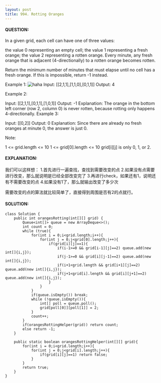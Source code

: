 ```yaml
---
layout: post
title: 994. Rotting Oranges
---
```

#### QUESTION:
In a given grid, each cell can have one of three values:

the value 0 representing an empty cell;
the value 1 representing a fresh orange;
the value 2 representing a rotten orange.
Every minute, any fresh orange that is adjacent (4-directionally) to a rotten orange becomes rotten.

Return the minimum number of minutes that must elapse until no cell has a fresh orange.  If this is impossible, return -1 instead.

 

Example 1:
![haha](https://assets.leetcode.com/uploads/2019/02/16/oranges.png)
Input: [[2,1,1],[1,1,0],[0,1,1]]
Output: 4

Example 2:

Input: [[2,1,1],[0,1,1],[1,0,1]]
Output: -1
Explanation:  The orange in the bottom left corner (row 2, column 0) is never rotten, because rotting only happens 4-directionally.
Example 3:

Input: [[0,2]]
Output: 0
Explanation:  Since there are already no fresh oranges at minute 0, the answer is just 0.
 

Note:

1 <= grid.length <= 10
1 <= grid[0].length <= 10
grid[i][j] is only 0, 1, or 2.

#### EXPLANATION:
我们可以这样想：
1.首先进行一遍查找，查找到需要改变的点
2.如果没有点需要进行改变，那么就说明是已经全部改变完了
3.再进行check，如果还有1，说明还有不需要改变的点
4.如果没有1了，那么就输出改变了多少次

需要改变的点的算法就比较简单了，直接得到周围是否有2的点就行。

#### SOLUTION:
```
class Solution {
    public int orangesRotting(int[][] grid) {
        Queue<int[]> queue = new ArrayDeque<>();
        int count = 0;
        while (true){
            for(int i = 0;i<grid.length;i++){
                for(int j = 0;j<grid[0].length;j++){
                    if(grid[i][j]==1){
                        if(i-1>=0 && grid[i-1][j]==2) queue.add(new int[]{i,j});
                        if(j-1>=0 && grid[i][j-1]==2) queue.add(new int[]{i,j});
                        if(i+1<grid.length && grid[i+1][j]==2) queue.add(new int[]{i,j});
                        if(j+1<grid[i].length && grid[i][j+1]==2) queue.add(new int[]{i,j});
                    }
                }
            }
            if(queue.isEmpty()) break;
            while (!queue.isEmpty()){
                int[] poll = queue.poll();
                grid[poll[0]][poll[1]] = 2;
            }
            count++;
        }
        if(orangesRottingHelper(grid)) return count;
        else return -1;
    }
    
    public static boolean orangesRottingHelper(int[][] grid){
        for(int i = 0;i<grid.length;i++){
            for(int j = 0;j<grid[i].length;j++){
                if(grid[i][j]==1) return false;
            }
        }
        return true;
    }
}
```